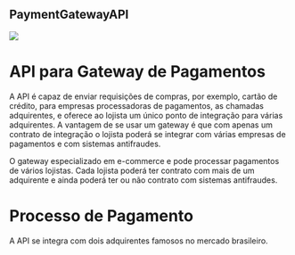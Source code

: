 ## PaymentGatewayAPI
<a href="">
  <img src="https://ci.appveyor.com/api/projects/status/81n68i2vesd71doj?svg=true"  />
</a> 

# API para Gateway de Pagamentos

A API é capaz de enviar requisições de compras, por exemplo, cartão de crédito, para empresas processadoras de pagamentos, as chamadas adquirentes, e oferece ao lojista um único ponto de integração para várias adquirentes. A vantagem de se usar um gateway é que com apenas um contrato de integração o lojista poderá se integrar com várias empresas de pagamentos e com sistemas antifraudes.

O gateway especializado em e-commerce e pode processar pagamentos de vários lojistas. Cada lojista poderá ter contrato com mais de um adquirente e ainda poderá ter ou não contrato com sistemas antifraudes.


# Processo de Pagamento

A API se integra com dois adquirentes famosos no mercado brasileiro.

